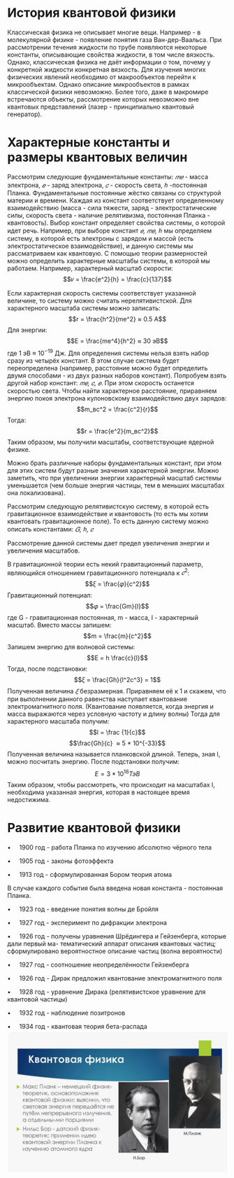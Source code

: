 # **История квантовой физики**
Классическая физика не описывает многие вещи. Например - в молекулярной физике - появление понятия газа Ван-дер-Ваальса. При рассмотрении течения жидкости по трубе появляются некоторые константы, описывающие свойства жидкости, в том числе вязкость. Однако, классическая физика не даёт информации о том, почему у конкретной жидкости конкретная вязкость.
Для изучения многих физических явлений необходимо от макрообъектов перейти к микрообъектам. Однако описание микрообъектов в рамках классической физики невозможно.
Более того, даже в макромире встречаются объекты, рассмотрение которых невозможно вне квантовых представлений (лазер - принципиально квантовый генератор).

# **Характерные константы и размеры квантовых величин**
Рассмотрим следующие фундаментальные константы:
_𝑚𝑒_ - масса электрона, _𝑒_ - заряд электрона, _𝑐_ - скорость света, _ℎ_ -постоянная Планка.
Фундаментальные постоянные жёстко связаны со структурой материи и времени.
Каждая из констант соответствует определенному взаимодействию (масса - сила тяжести, заряд - электростатические силы, скорость света - наличие релятивизма, постоянная Планка - квантовость).
Выбор констант определяет свойства системы, о которой идет речь. Например, при выборе констант _𝑒, 𝑚𝑒, ℎ_ мы определяем систему, в которой есть электроны с зарядом и массой (есть электростатическое взаимодействие), и данную системы мы рассматриваем как квантовую.
С помощью теории размерностей можно определить характерные масштабы системы, в которой мы работаем.
Например, характерный масштаб скорости:
$$𝑣 = \frac{e^2}{h} = \frac{c}{137}$$


Если характерная скорость системы соответствует указанной величине, то систему можно считать нерелятивистской.
Для характерного масштаба системы можно записать:
$$r = \frac{h^2}{me^2} ≈ 0.5 A$$
Для энергии:
$$E = \frac{me^4}{h^2} ≈ 30 эВ$$
где 1 эВ ≈ $10^{−19}$ Дж. 
Для определения системы нельзя взять набор сразу из четырёх констант. В этом случае система будет переопределена (например, расстояние можно будет определить двумя способами - из двух разных наборов констант).
Попробуем взять другой набор констант: _𝑚𝑒, 𝑐, 𝑒_.
При этом скорость останется скоростью света.
Чтобы найти характерное расстояние, приравняем энергию покоя электрона кулоновскому взаимодействию двух зарядов:
$$m_вc^2 = \frac{c^2}{r}$$
Тогда:  $$r = \frac{e^2}{m_вc^2}$$
Таким образом, мы получили масштабы, соответствующие ядерной физике.

Можно брать различные наборы фундаментальных констант, при этом для этих систем будут разные значения характерной энергии. Можно заметить, что при увеличении энергии характерный масштаб системы уменьшается (чем больше энергия частицы, тем в меньших масштабах она локализована).

Рассмотрим следующую релятивистскую систему, в которой есть гравитационное взаимодействие и квантовость (то есть мы хотим квантовать гравитационное поле). То есть данную систему можно описать константами: _𝐺, ℎ, 𝑐_

Рассмотрение данной системы дает предел увеличения энергии и увеличения масштабов.

В гравитационной теории есть некий гравитационный параметр, являющийся отношением гравитационного потенциала к $𝑐^2$:  $$𝜉 = \frac{𝜑}{c^2}$$
Гравитационный потенциал: $$𝜑 = \frac{Gm}{l}$$
где G - гравитационная постоянная, m - масса, l - характерный масштаб. Вместо массы запишем: $$m = \frac{m}{c^2}$$
Запишем энергию для волновой системы: $$E = h \frac{c}{l}$$
Тогда, после подстановки: $$𝜉 = \frac{Gh}{l^2c^3} = 1$$
Полученная величина _𝜉_ безразмерная. Приравняем её к 1 и скажем, что при выполнении данного равенства наступает квантование электромагнитного поля. (Квантование появляется, когда энергия и масса выражаются через условную частоту и длину волны)
Тогда для характерного масштаба получим: $$l = \frac {1}{c}$$
$$\frac{Gh}{c}  ≈ 5 * 10^{-33}$$
Полученная величина называется планковской длиной.
Теперь, зная l, можно посчитать энергию. После подстановки получим: $$E = 3 * 10^{16} ТэВ$$
Таким образом, чтобы рассмотреть, что происходит на масштабах l, необходима указанная энергия, которая в настоящее время недостижима.
# **Развитие квантовой физики**
•     1900 год - работа Планка по изучению абсолютно чёрного тела

•     1905 год - законы фотоэффекта

•     1913 год - сформулированная Бором теория атома

В случае каждого события была введена новая константа - постоянная Планка.

•     1923 год - введение понятия волны де Бройля

•     1927 год - эксперимент по дифракции электрона

•     1926 год - получены уравнения Шрёдингера и Гейзенберга, которые дали первый ма- тематический аппарат описания квантовых частиц; сформулировано вероятностное описание частиц (волна вероятности)

•     1927 год - соотношение неопределённости Гейзенберга

•     1926 год - Дирак предложил квантование электромагнитного поля

•     1928 год - уравнение Дирака (релятивистское уравнение для квантовой частицы)

•     1932 год - наблюдение позитронов

•     1934 год - квантовая теория бета-распада
![]()
![](Физики.png)
